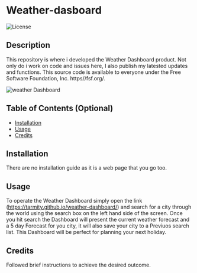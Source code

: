 # Weather-dasboard
![License](https://img.shields.io/github/license/tarmity/Team-Profile-Generator)

## Description 

This repository is where i developed the Weather Dashboard product. Not only do i work on code and issues here, I also publish my latested updates and functions. This source code is available to everyone under the Free Software Foundation, Inc. https//fsf.org/.

![weather Dashboard](https://user-images.githubusercontent.com/38900138/85975579-d04fde80-ba1b-11ea-9060-b73503f788b7.png)

## Table of Contents (Optional)


* [Installation](#installation)
* [Usage](#usage)
* [Credits](#credits)


## Installation

There are no installation guide as it is a web page that you go too. 


## Usage 

To operate the Weather Dashboard simply open the link (https://tarmity.github.io/weather-dashboard/) and search for a city through the world using the search box on the left hand side of the screen. Once you hit search the Dashboard will present the current weather forecast and a 5 day Forecast for you city, it will also save your city to a Previuos search list. This Dashboard will be perfect for planning your next holiday.

## Credits

Followed brief instructions to achieve the desired outcome.

